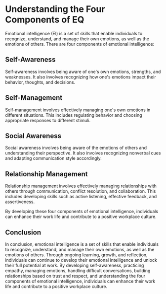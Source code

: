 # Understanding the Four Components of EQ

Emotional intelligence (EI) is a set of skills that enable individuals to recognize, understand, and manage their own emotions, as well as the emotions of others. There are four components of emotional intelligence:

## Self-Awareness

Self-awareness involves being aware of one's own emotions, strengths, and weaknesses. It also involves recognizing how one's emotions impact their behavior, thoughts, and decisions.

## Self-Management

Self-management involves effectively managing one's own emotions in different situations. This includes regulating behavior and choosing appropriate responses to different stimuli.

## Social Awareness

Social awareness involves being aware of the emotions of others and understanding their perspective. It also involves recognizing nonverbal cues and adapting communication style accordingly.

## Relationship Management

Relationship management involves effectively managing relationships with others through communication, conflict resolution, and collaboration. This includes developing skills such as active listening, effective feedback, and assertiveness.

By developing these four components of emotional intelligence, individuals can enhance their work life and contribute to a positive workplace culture.

Conclusion
----------

In conclusion, emotional intelligence is a set of skills that enable individuals to recognize, understand, and manage their own emotions, as well as the emotions of others. Through ongoing learning, growth, and reflection, individuals can continue to develop their emotional intelligence and unlock their full potential at work. By developing self-awareness, practicing empathy, managing emotions, handling difficult conversations, building relationships based on trust and respect, and understanding the four components of emotional intelligence, individuals can enhance their work life and contribute to a positive workplace culture.
